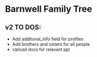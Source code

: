 # Barnwell Family Tree

## v2 TO DOS:

- Add additonal_info field for profiles
- Add brothers and sisters for all people
- Upload docs for relavant ppl
